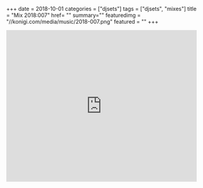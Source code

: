 +++
date = 2018-10-01
categories = ["djsets"]
tags = ["djsets", "mixes"]
title = "Mix 2018:007"
href= ""
summary=""
featuredimg = "//konigi.com/media/music/2018-007.png"
featured = ""
+++

<div class="mix"><div class="embed" >
  <iframe width="100%" height="400" src="https://www.mixcloud.com/widget/iframe/?dark=1&feed=%2Fdjkonigi%2F2018007-deep-tech-chill%2F" frameborder="0" ></iframe>
</div></div>
